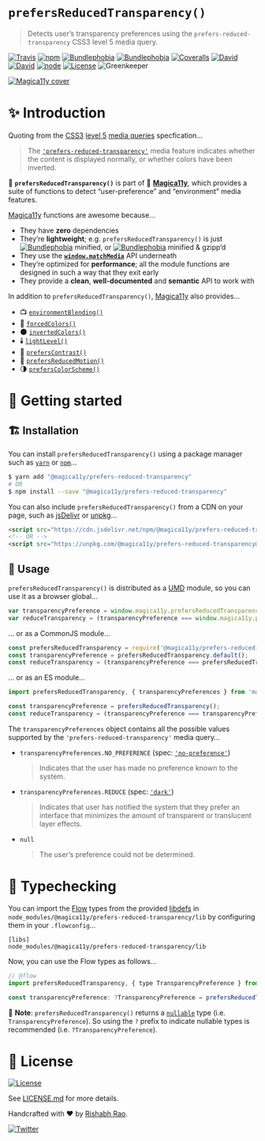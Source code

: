 `prefersReducedTransparency()`
==============================
> Detects user’s transparency preferences using the `prefers-reduced-transparency` CSS3 level 5 media query.

[![Travis](https://img.shields.io/travis/com/magica11y/prefers-reduced-transparency.svg?style=for-the-badge)](https://travis-ci.com/magica11y/prefers-reduced-transparency)
[![npm](https://img.shields.io/npm/v/@magica11y/prefers-reduced-transparency.svg?style=for-the-badge "NPM")](https://www.npmjs.com/package/@magica11y/prefers-reduced-transparency)
[![Bundlephobia](https://img.shields.io/bundlephobia/min/@magica11y/prefers-reduced-transparency.svg?style=for-the-badge "Bundle size (minified)")](https://bundlephobia.com/result?p=@magica11y/prefers-reduced-transparency)
[![Bundlephobia](https://img.shields.io/bundlephobia/minzip/@magica11y/prefers-reduced-transparency.svg?style=for-the-badge "Bundle size (minified+gzipped)")](https://bundlephobia.com/result?p=@magica11y/prefers-reduced-transparency)
[![Coveralls](https://img.shields.io/coveralls/magica11y/prefers-reduced-transparency.svg?style=for-the-badge "Test coverage status")](https://coveralls.io/r/magica11y/prefers-reduced-transparency)
[![David](https://img.shields.io/david/magica11y/prefers-reduced-transparency.svg?style=for-the-badge "Dependencies")](https://david-dm.org/magica11y/prefers-reduced-transparency)
[![David](https://img.shields.io/david/dev/magica11y/prefers-reduced-transparency.svg?style=for-the-badge "Dev Dependencies")](https://david-dm.org/magica11y/prefers-reduced-transparency?type=dev)
[![node](https://img.shields.io/node/v/@magica11y/prefers-reduced-transparency.svg?style=for-the-badge "Node engine")](https://www.npmjs.com/package/@magica11y/prefers-reduced-transparency)
[![License](https://img.shields.io/github/license/magica11y/prefers-reduced-transparency.svg?style=for-the-badge "MIT license")](LICENSE.md)
![Greenkeeper](https://badges.greenkeeper.io/magica11y/prefers-reduced-transparency.svg?style=flat-square "Greenkeeper")

[![Magica11y cover](https://cdn.jsdelivr.net/gh/magica11y/cauldron@1.0.11/assets/Magica11y-cover.jpg "Magica11y cover")](https://magica11y.github.io)


# :sparkles: Introduction

Quoting from the [CSS3](https://developer.mozilla.org/en-US/docs/Web/CSS/CSS3) [level 5](https://drafts.csswg.org/mediaqueries-5)
[media queries](https://developer.mozilla.org/en-US/docs/Web/CSS/Media_Queries) specfication…

> The [`'prefers-reduced-transparency'`](https://drafts.csswg.org/mediaqueries-5/#prefers-reduced-transparency) media feature
> indicates whether the content is displayed normally, or whether colors have been inverted.

:high_brightness: **`prefersReducedTransparency()`** is part of :crystal_ball: [**Magica11y**](https://magica11y.github.io),
which provides a suite of functions to detect “user-preference” and “environment” media features.

[Magica11y](https://magica11y.github.io) functions are awesome because…
  * They have **zero** dependencies
  * They’re **lightweight**; e.g. `prefersReducedTransparency()` is just [![Bundlephobia](https://img.shields.io/bundlephobia/min/@magica11y/prefers-reduced-transparency.svg?style=flat-square&label "Bundle size (minified)")](https://bundlephobia.com/result?p=@magica11y/prefers-reduced-transparency) minified, or [![Bundlephobia](https://img.shields.io/bundlephobia/minzip/@magica11y/prefers-reduced-transparency.svg?style=flat-square&label "Bundle size (minified+gzipped)")](https://bundlephobia.com/result?p=@magica11y/prefers-reduced-transparency) minified & gzipp’d
  * They use the **[`window.matchMedia`](https://developer.mozilla.org/docs/Web/API/Window/matchMedia)** API underneath
  * They’re optimized for **performance**; all the module functions are designed in such a way that they exit early
  * They provide a **clean**, **well-documented** and **semantic** API to work with

In addition to `prefersReducedTransparency()`, [Magica11y](https://magica11y.github.io) also provides…

  * :tv: [`environmentBlending()`](https://github.com/magica11y/environment-blending)
  * :art: [`forcedColors()`](https://github.com/magica11y/forced-colors)
  * :new_moon: [`invertedColors()`](https://github.com/magica11y/inverted-colors)
  * :candle: [`lightLevel()`](https://github.com/magica11y/light-level)
  * :high_brightness: [`prefersContrast()`](https://github.com/magica11y/prefers-contrast)
  * :roller_coaster: [`prefersReducedMotion()`](https://github.com/magica11y/prefers-reduced-motion)
  * :last_quarter_moon: [`prefersColorScheme()`](https://github.com/magica11y/prefers-color-scheme)

# :rocket: Getting started

## :building_construction: Installation

You can install `prefersReducedTransparency()` using a package manager such as [`yarn`](https://yarnpkg.com/en/package/@magica11y/prefers-reduced-transparency) or [`npm`](https://www.npmjs.com/package/@magica11y/prefers-reduced-transparency)…

```sh
$ yarn add "@magica11y/prefers-reduced-transparency"
# OR
$ npm install --save "@magica11y/prefers-reduced-transparency"
```

You can also include `prefersReducedTransparency()` from a CDN on your page, such as [jsDelivr](https://www.jsdelivr.com/package/npm/@magica11y/prefers-reduced-transparency) or [unpkg](https://unpkg.com/@magica11y/prefers-reduced-transparency)…

```html
<script src="https://cdn.jsdelivr.net/npm/@magica11y/prefers-reduced-transparency@latest/dist/magica11y.prefersReducedTransparency.min.js"></script>
<!-- OR -->
<script src="https://unpkg.com/@magica11y/prefers-reduced-transparency@latest/dist/magica11y.prefersReducedTransparency.js"></script>
```

## :game_die: Usage

`prefersReducedTransparency()` is distributed as a [UMD](https://github.com/umdjs/umd) module, so you can use it as a browser global…

```js
var transparencyPreference = window.magica11y.prefersReducedTransparency.default();
var reduceTransparency = (transparencyPreference === window.magica11y.prefersReducedTransparency.transparencyPreferences.DARK);
```

… or as a CommonJS module…

```js
const prefersReducedTransparency = require('@magica11y/prefers-reduced-transparency');
const transparencyPreference = prefersReducedTransparency.default();
const reduceTransparency = (transparencyPreference === prefersReducedTransparency.transparencyPreferences.REDUCE);
```

… or as an ES module…

```js
import prefersReducedTransparency, { transparencyPreferences } from 'magica11y/prefersReducedTransparency';

const transparencyPreference = prefersReducedTransparency();
const reduceTransparency = (transparencyPreference === transparencyPreferences.REDUCE);
```

The `transparencyPreferences` object contains all the possible values supported by the `'prefers-reduced-transparency'` media query…

* `transparencyPreferences.NO_PREFERENCE` (spec: [`'no-preference'`](https://drafts.csswg.org/mediaqueries-5/#valdef-media-prefers-reduced-transparency-no-preference))
  > Indicates that the user has made no preference known to the system.
* `transparencyPreferences.REDUCE` (spec: [`'dark'`](https://drafts.csswg.org/mediaqueries-5/#valdef-media-prefers-reduced-transparency-reduce))
  > Indicates that user has notified the system that they prefer an interface that minimizes the amount of transparent or translucent layer effects.
* `null`
  > The user’s preference could not be determined.


# :checkered_flag: Typechecking

You can import the [Flow](https://flow.org) types from the provided [libdefs](https://flow.org/en/docs/libdefs)
in `node_modules/@magica11y/prefers-reduced-transparency/lib` by configuring them in your `.flowconfig`…

```
[libs]
node_modules/@magica11y/prefers-reduced-transparency/lib
```

Now, you can use the Flow types as follows…

```js
// @flow
import prefersReducedTransparency, { type TransparencyPreference } from '@magica11y/prefers-reduced-transparency';

const transparencyPreference: ?TransparencyPreference = prefersReducedTransparency();
```

:tophat: **Note**: `prefersReducedTransparency()` returns a [`nullable`](https://flow.org/en/docs/types/primitives/#toc-null-and-void)
type (i.e. `TransparencyPreference`). So using the `?` prefix to indicate nullable types is recommended (i.e. `?TransparencyPreference`).


# :scroll: License

[![License](https://img.shields.io/github/license/magica11y/magica11y.svg?style=for-the-badge "MIT license")](LICENSE.md)

See [LICENSE.md](LICENSE.md) for more details.

Handcrafted with :heart: by [Rishabh Rao](https://github.com/rishabhsrao).

[![Twitter](https://img.shields.io/twitter/follow/rishabhsrao.svg?style=social)](https://twitter.com/rishabhsrao)
